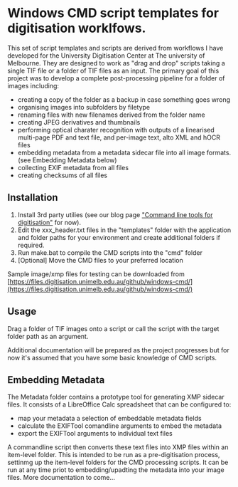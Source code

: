 # Windows CMD script templates for digitisation worklfows.
This set of script templates and scripts are derived from workflows I have developed for the University Digitisation Center at The university of Melbourne.   They are designed to work as "drag and drop" scripts taking a single TIF file or a folder of TIF files as an input.  The primary goal of this project was to develop a complete post-processing pipeline for a folder of images including:
- creating a copy of the folder as a backup in case something goes wrong
- organising images into subfolders by filetype
- renaming files with new filenames derived from the folder name
- creating JPEG derivatives and thumbnails
- performing optical charater recognition with outputs of a linearised multi-page PDF and text file, and per-image text, alto XML and hOCR files
- embedding metadata from a metadata sidecar file into all image formats. (see Embedding Metadata below)
- collecting EXIF metadata from all files
- creating checksums of all files

## Installation
1. Install 3rd party utilies (see our blog page ["Command line tools for digitisation"](https://blogs.unimelb.edu.au/digitisation-lab/command-line-tools-for-digitisation/) for now).
2. Edit the xxx_header.txt files in the "templates" folder with the application and folder paths for your environment and create additional folders if required.
3. Run make.bat to compile the CMD scripts into the "cmd" folder
4. \[Optional\] Move the CMD files to your preferred location

Sample image/xmp files for testing can be downloaded from [https://files.digitisation.unimelb.edu.au/github/windows-cmd/](https://files.digitisation.unimelb.edu.au/github/windows-cmd/)

## Usage
Drag a folder of TIF images onto a script or call the script with the target folder path as an argument.

Additional documentation will be prepared as the project progresses but for now it's assumed that you have some basic knowledge of CMD scripts.

## Embedding Metadata
The Metadata folder contains a prototype tool for generating XMP sidecar files. It consists of a LibreOffice Calc spreadsheet that can be configured to:
 - map your metadata a selection of embeddable metadata fields
 - calculate the EXIFTool comandline arguments to embed the metadata
 - export the EXIFTool arguments to individual text files

A commandline script then converts these text files into XMP files within an item-level folder.  This is intended to be run as a pre-digitisation process, settinmg up the item-level folders for the CMD processing scripts. It can be run at any time priot to embedding/upadting the metadata into your image files.  More documentation to come...
